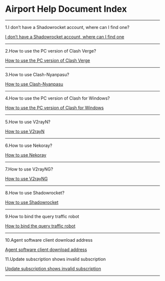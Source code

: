 # Airport Help Document Index

----------------

1.I don’t have a Shadowrocket account, where can I find one?

[I don’t have a Shadowrocket account, where can I find one](https://github.com/kexue-aihao/changdingyun-Blog/tree/master/Airport%20Help%20Document%20English%20Version/Shadowrocket%20Shared%20Account%20%5BIOS%20Little%20Rocket%20Shared%20Account%5D "I don’t have a Shadowrocket account, where can I find one")

----------------

2.How to use the PC version of Clash Verge?

[How to use the PC version of Clash Verge](https://github.com/kexue-aihao/changdingyun-Blog/tree/master/Airport%20Help%20Document%20English%20Version/How%20to%20use%20Clash%20Verge "How to use the PC version of Clash Verge")

----------------

3.How to use Clash-Nyanpasu?

[How to use Clash-Nyanpasu](https://github.com/kexue-aihao/changdingyun-Blog/tree/master/Airport%20Help%20Document%20English%20Version/How%20to%20use%20Clash-Nyanpasu "How to use Clash-Nyanpasu")

----------------

4.How to use the PC version of Clash for Windows?

[How to use the PC version of Clash for Windows](https://github.com/kexue-aihao/changdingyun-Blog/tree/master/Airport%20Help%20Document%20English%20Version/How%20to%20use%20the%20PC%20version%20of%20Clash%20for%20Windows "How to use the PC version of Clash for Windows")

----------------

5.How to use V2rayN?

[How to use V2rayN](https://github.com/kexue-aihao/changdingyun-Blog/tree/master/Airport%20Help%20Document%20English%20Version/How%20to%20use%20V2rayN "How to use V2rayN")

----------------

6.How to use Nekoray?

[How to use Nekoray](https://github.com/kexue-aihao/changdingyun-Blog/tree/master/Airport%20Help%20Document%20English%20Version/How%20to%20use%20Nekoray "How to use Nekoray")

----------------

7.How to use V2rayNG?

[How to use V2rayNG](https://github.com/kexue-aihao/changdingyun-Blog/tree/master/Airport%20Help%20Document%20English%20Version/How%20to%20use%20V2rayNG "How to use V2rayNG")

----------------

8.How to use Shadowrocket?

[How to use Shadowrocket](https://github.com/kexue-aihao/changdingyun-Blog/tree/master/Airport%20Help%20Document%20English%20Version/How%20to%20use%20Shadowrocket "How to use Shadowrocket")

----------------

9.How to bind the query traffic robot

[How to bind the query traffic robot](https://github.com/kexue-aihao/changdingyun-Blog/tree/master/Airport%20Help%20Document%20English%20Version/How%20to%20bind%20the%20query%20traffic%20robot "How to bind the query traffic robot")

----------------

10.Agent software client download address

[Agent software client download address](https://github.com/kexue-aihao/changdingyun-Blog/tree/master/Airport%20Help%20Document%20English%20Version/Agent%20software%20client%20download%20address "Agent software client download address")

11.Update subscription shows invalid subscription

[Update subscription shows invalid subscription](https://github.com/kexue-aihao/changdingyun-Blog/tree/master/Airport%20Help%20Document%20English%20Version/Update%20subscription%20shows%20invalid%20subscription "Update subscription shows invalid subscription")

----------------

